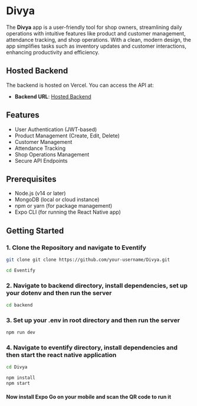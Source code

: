 # Divya

The **Divya** app is a user-friendly tool for shop owners, streamlining daily operations with intuitive features like product and customer management, attendance tracking, and shop operations. With a clean, modern design, the app simplifies tasks such as inventory updates and customer interactions, enhancing productivity and efficiency.

## Hosted Backend

The backend is hosted on Vercel. You can access the API at:

- **Backend URL**: [Hosted Backend](https://eventify-7uup.vercel.app/api/)

## Features

- User Authentication (JWT-based)
- Product Management (Create, Edit, Delete)
- Customer Management
- Attendance Tracking
- Shop Operations Management
- Secure API Endpoints

## Prerequisites

- Node.js (v14 or later)
- MongoDB (local or cloud instance)
- npm or yarn (for package management)
- Expo CLI (for running the React Native app)

## Getting Started

### 1. Clone the Repository and navigate to Eventify

```bash
git clone git clone https://github.com/your-username/Divya.git
```
```bash
cd Eventify
```

### 2. Navigate to backend directory, install dependencies, set up your dotenv and then run the server
```bash
cd backend
```

### 3. Set up your .env in root directory and then run the server
```bash
npm run dev
```

### 4. Navigate to eventify directory, install dependencies and then start the react native application
```bash
cd Divya
```
```bash
npm install
npm start
```
#### Now install Expo Go on your mobile and scan the QR code to run it
